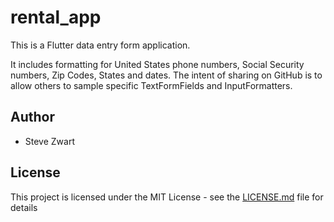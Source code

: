 # rental_app

This is a Flutter data entry form application.

It includes formatting for United States phone numbers, Social Security numbers, Zip Codes, States and dates.
The intent of sharing on GitHub is to allow others to sample specific TextFormFields and InputFormatters.

## Author

* Steve Zwart

## License

This project is licensed under the MIT License - see the [LICENSE.md](LICENSE.md) file for details
